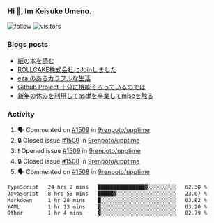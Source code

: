 ### Hi 👋, Im Keisuke Umeno.

<!--
**9renpoto/9renpoto** is a ✨ _special_ ✨ repository because its `README.md` (this file) appears on your GitHub profile.

Here are some ideas to get you started:

- 🔭 I’m currently working on ...
- 🌱 I’m currently learning ...
- 👯 I’m looking to collaborate on ...
- 🤔 I’m looking for help with ...
- 💬 Ask me about ...
- 📫 How to reach me: ...
- 😄 Pronouns: ...
- ⚡ Fun fact: ...
-->

![follow](https://img.shields.io/github/followers/9renpoto?label=Follow&style=social)
![visitors](https://komarev.com/ghpvc/?username=9renpoto&label=Profile%20views&color=0e75b6&style=flat)

### Blogs posts

<!-- BLOG-POST-LIST:START -->
- [紙の本を読む](https://9renpoto.win/entry/2024/02/25/reading-papar-book)
- [ROLLCAKE株式会社にJoinしました](https://9renpoto.win/entry/2024/02/11/join)
- [eza のあるカラフルな生活](https://9renpoto.win/entry/2024/02/01/eza)
- [Github Project 十分に機能そろっているのでは](https://9renpoto.win/entry/2024/01/14/gh-projects)
- [新年の休みを利用してasdfを卒業してmiseを触る](https://9renpoto.win/entry/2024/01/07/mise)
<!-- BLOG-POST-LIST:END -->

### Activity

<!--START_SECTION:activity-->
1. 🗣 Commented on [#1509](https://github.com/9renpoto/upptime/issues/1509#issuecomment-1978543081) in [9renpoto/upptime](https://github.com/9renpoto/upptime)
2. 🔒 Closed issue [#1509](https://github.com/9renpoto/upptime/issues/1509) in [9renpoto/upptime](https://github.com/9renpoto/upptime)
3. ❗ Opened issue [#1509](https://github.com/9renpoto/upptime/issues/1509) in [9renpoto/upptime](https://github.com/9renpoto/upptime)
4. 🔒 Closed issue [#1508](https://github.com/9renpoto/upptime/issues/1508) in [9renpoto/upptime](https://github.com/9renpoto/upptime)
5. 🗣 Commented on [#1508](https://github.com/9renpoto/upptime/issues/1508#issuecomment-1978490106) in [9renpoto/upptime](https://github.com/9renpoto/upptime)
<!--END_SECTION:activity-->

<!--START_SECTION:waka-->

```txt
TypeScript   24 hrs 2 mins   ███████████████▓░░░░░░░░░   62.38 %
JavaScript   8 hrs 53 mins   █████▓░░░░░░░░░░░░░░░░░░░   23.07 %
Markdown     1 hr 28 mins    █░░░░░░░░░░░░░░░░░░░░░░░░   03.82 %
YAML         1 hr 13 mins    ▓░░░░░░░░░░░░░░░░░░░░░░░░   03.20 %
Other        1 hr 4 mins     ▓░░░░░░░░░░░░░░░░░░░░░░░░   02.79 %
```

<!--END_SECTION:waka-->
